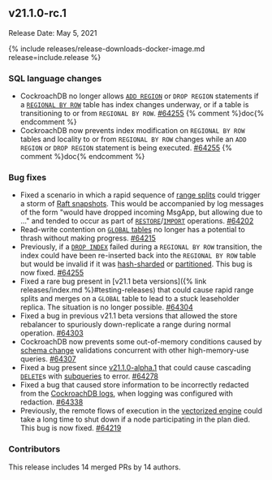 ## v21.1.0-rc.1

Release Date: May 5, 2021

{% include releases/release-downloads-docker-image.md release=include.release %}

<h3 id="v21-1-0-rc-1-sql-language-changes">SQL language changes</h3>

- CockroachDB no longer allows [`ADD REGION`](https://www.cockroachlabs.com/docs/v21.1/add-region) or `DROP REGION` statements if a [`REGIONAL BY ROW`](https://www.cockroachlabs.com/docs/v21.1/multiregion-overview) table has index changes underway, or if a table is transitioning to or from `REGIONAL BY ROW`. [#64255][#64255] {% comment %}doc{% endcomment %}
- CockroachDB now prevents index modification on `REGIONAL BY ROW` tables and locality to or from `REGIONAL BY ROW` changes while an `ADD REGION` or `DROP REGION` statement is being executed. [#64255][#64255] {% comment %}doc{% endcomment %}

<h3 id="v21-1-0-rc-1-bug-fixes">Bug fixes</h3>

- Fixed a scenario in which a rapid sequence of [range splits](https://www.cockroachlabs.com/docs/v21.1/architecture/distribution-layer#range-splits) could trigger a storm of [Raft snapshots](https://www.cockroachlabs.com/docs/v21.1/architecture/replication-layer#snapshots). This would be accompanied by log messages of the form "would have dropped incoming MsgApp, but allowing due to ..." and tended to occur as part of [`RESTORE`](https://www.cockroachlabs.com/docs/v21.1/restore)/[`IMPORT`](https://www.cockroachlabs.com/docs/v21.1/import) operations. [#64202][#64202]
- Read-write contention on [`GLOBAL` tables](https://www.cockroachlabs.com/docs/v21.1/multiregion-overview) no longer has a potential to thrash without making progress. [#64215][#64215]
- Previously, if a [`DROP INDEX`](https://www.cockroachlabs.com/docs/v21.1/drop-index) failed during a `REGIONAL BY ROW` transition, the index could have been re-inserted back into the `REGIONAL BY ROW` table but would be invalid if it was [hash-sharded](https://www.cockroachlabs.com/docs/v21.1/hash-sharded-indexes) or [partitioned](https://www.cockroachlabs.com/docs/v21.1/multiregion-overview). This bug is now fixed. [#64255][#64255]
- Fixed a rare bug present in [v21.1 beta versions]({% link releases/index.md %}#testing-releases) that could cause rapid range splits and merges on a `GLOBAL` table to lead to a stuck leaseholder replica. The situation is no longer possible. [#64304][#64304]
- Fixed a bug in previous v21.1 beta versions that allowed the store rebalancer to spuriously down-replicate a range during normal operation. [#64303][#64303]
- CockroachDB now prevents some out-of-memory conditions caused by [schema change](https://www.cockroachlabs.com/docs/v21.1/online-schema-changes) validations concurrent with other high-memory-use queries. [#64307][#64307]
- Fixed a bug present since [v21.1.0-alpha.1](#v21-1-0-alpha-1) that could cause cascading [`DELETE`](https://www.cockroachlabs.com/docs/v21.1/delete)s with [subqueries](https://www.cockroachlabs.com/docs/v21.1/subqueries) to error. [#64278][#64278]
- Fixed a bug that caused store information to be incorrectly redacted from the [CockroachDB logs](https://www.cockroachlabs.com/docs/v21.1/logging-overview), when logging was configured with redaction. [#64338][#64338]
- Previously, the remote flows of execution in the [vectorized engine](https://www.cockroachlabs.com/docs/v21.1/vectorized-execution) could take a long time to shut down if a node participating in the plan died. This bug is now fixed. [#64219][#64219]

<h3 id="v21-1-0-rc-1-contributors">Contributors</h3>

This release includes 14 merged PRs by 14 authors.

[#64202]: https://github.com/cockroachdb/cockroach/pull/64202
[#64215]: https://github.com/cockroachdb/cockroach/pull/64215
[#64219]: https://github.com/cockroachdb/cockroach/pull/64219
[#64255]: https://github.com/cockroachdb/cockroach/pull/64255
[#64278]: https://github.com/cockroachdb/cockroach/pull/64278
[#64303]: https://github.com/cockroachdb/cockroach/pull/64303
[#64304]: https://github.com/cockroachdb/cockroach/pull/64304
[#64307]: https://github.com/cockroachdb/cockroach/pull/64307
[#64338]: https://github.com/cockroachdb/cockroach/pull/64338
